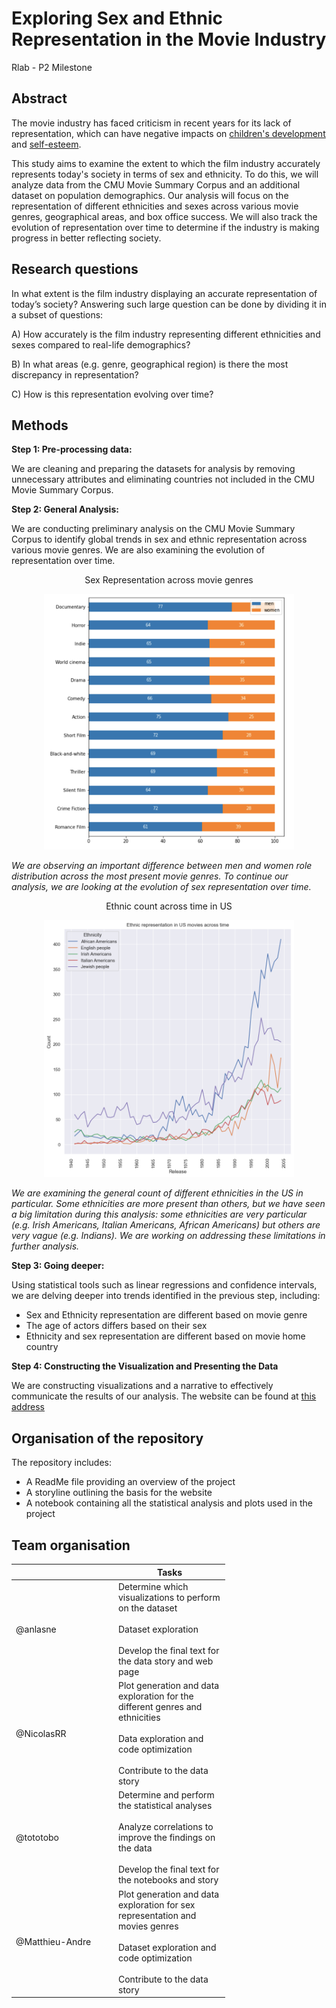 # Exploring Sex and Ethnic Representation in the Movie Industry
Rlab - P2 Milestone

## Abstract

 The movie industry has faced criticism in recent years for its lack of representation, which can have negative impacts on [children's development](https://academic.oup.com/jcr/article/32/1/119/1796308?login=true) and [self-esteem](https://journals.sagepub.com/doi/abs/10.1177/0093650211401376?casa_token=qWL-ksfuHq0AAAAA:HXhak7Oc2IDO5k4K9E4jegSGUxQl5SP-lsz5972E6aiIQyR3Ns0IIWdmHFhANhDLR2hvFKM-g6SAEMI).
 
 This study aims to examine the extent to which the film industry accurately represents today's society in terms of sex and ethnicity. To do this, we will analyze data from the CMU Movie Summary Corpus and an additional dataset on population demographics. Our analysis will focus on the representation of different ethnicities and sexes across various movie genres, geographical areas, and box office success. We will also track the evolution of representation over time to determine if the industry is making progress in better reflecting society.
 

## Research questions

In what extent is the film industry displaying an accurate representation of today’s society?
Answering such large question can be done by dividing it in a subset of questions:

A) How accurately is the film industry representing different ethnicities and sexes compared to real-life demographics?

B) In what areas (e.g. genre, geographical region) is there the most discrepancy in representation?

C) How is this representation evolving over time?


## Methods

**Step 1: Pre-processing data:**

We are cleaning and preparing the datasets for analysis by removing unnecessary attributes and eliminating countries not included in the CMU Movie Summary Corpus.

**Step 2: General Analysis:**

We are conducting preliminary analysis on the CMU Movie Summary Corpus to identify global trends in sex and ethnic representation across various movie genres. We are also examining the evolution of representation over time.

<p align="center">
	Sex Representation across movie genres
</p>
<p align="center">
  <img src="data/Sex_representation_across_movie_genres.png" alt="Sex representation" width="400"/>


_We are observing an important difference between men and women role distribution across the most present movie genres. To continue our analysis, we are looking at the evolution of sex representation over time._


<p align="center">
	Ethnic count across time in US
</p>
<p align="center">
  <img src="data/Ethnic_count_US.png" alt="Ethnicities" width="400"/>

_We are examining the general count of different ethnicities in the US in particular. Some ethnicities are more present than others, but we have seen a big limitation during this analysis: some ethnicities are very particular (e.g. Irish Americans, Italian Americans, African Americans) but others are very vague (e.g. Indians). We are working on addressing these limitations in further analysis._

**Step 3: Going deeper:**

Using statistical tools such as linear regressions and confidence intervals, we are delving deeper into trends identified in the previous step, including:
* Sex and Ethnicity representation are different based on movie genre
* The age of actors differs based on their sex
* Ethnicity and sex representation are different based on movie home country

**Step 4: Constructing the Visualization and Presenting the Data**

We are constructing visualizations and a narrative to effectively communicate the results of our analysis. The website can be found at [this address](https://annalasne.wixsite.com/rlab-ada-project)


## Organisation of the repository

The repository includes:
* A ReadMe file providing an overview of the project
* A storyline outlining the basis for the website
* A notebook containing all the statistical analysis and plots used in the project


## Team organisation

<table class="tg" style="undefined;table-layout: fixed; width: 342px">
<colgroup>
<col style="width: 164px">
<col style="width: 178px">
</colgroup>
<thead>
  <tr>
    <th class="tg-0lax"></th>
    <th class="tg-0lax">Tasks</th>
  </tr>
</thead>
<tbody>
  <tr>
    <td class="tg-0lax">@anlasne</td>
    <td class="tg-0lax">Determine which visualizations to perform on the dataset<br><br>Dataset exploration<br><br>Develop the final text for the data story and web page</td>
  </tr>
  <tr>
    <td class="tg-0lax">@NicolasRR</td>
    <td class="tg-0lax">Plot generation and data exploration for the different genres and ethnicities<br><br>Data exploration and code optimization<br><br>Contribute to the data story</td>
  </tr>
  <tr>
    <td class="tg-0lax">@tototobo</td>
    <td class="tg-0lax">Determine and perform the statistical analyses<br><br>Analyze correlations to improve the findings on the data<br><br>Develop the final text for the notebooks and story</td>
  </tr>
  <tr>
    <td class="tg-0lax">@Matthieu-Andre</td>
    <td class="tg-0lax">Plot generation and data exploration for sex representation and movies genres<br><br>Dataset exploration and code optimization<br><br>Contribute to the data story</td>
  </tr>
</tbody>
</table>


